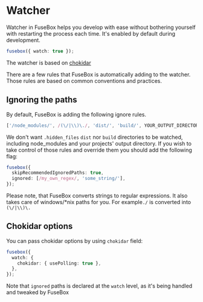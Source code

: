 # Watcher

Watcher in FuseBox helps you develop with ease without bothering yourself with restarting the process each time. It's
enabled by default during development.

```ts
fusebox({ watch: true });
```

The watcher is based on [chokidar](https://github.com/paulmillr/chokidar)

There are a few rules that FuseBox is automatically adding to the watcher. Those rules are based on common conventions
and practices.

## Ignoring the paths

By default, FuseBox is adding the following ignore rules.

```ts
['/node_modules/', /(\/|\\)\./, 'dist/', 'build/', YOUR_OUTPUT_DIRECTORY];
```

We don't want `.hidden_files` `dist` nor `build` directories to be watched, including node_modules and your projects'
output directory. If you wish to take control of those rules and override them you should add the following flag:

```ts
fusebox({
  skipRecommendedIgnoredPaths: true,
  ignored: [/my_own_regex/, 'some_string/'],
});
```

Please note, that FuseBox converts strings to regular expressions. It also takes care of windows/\*nix paths for you.
For example`./` is converted into `(\/|\\)\.`

## Chokidar options

You can pass chokidar options by using `chokidar` field:

```ts
fusebox({
  watch: {
    chokidar: { usePolling: true },
  },
});
```

Note that `ignored` paths is declared at the `watch` level, as it's being handled and tweaked by FuseBox
